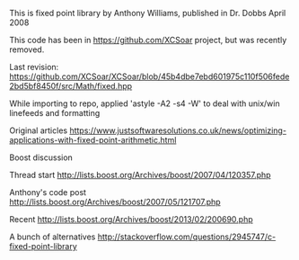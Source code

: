 This is fixed point library by Anthony Williams, published in Dr. Dobbs April 2008 

This code has been in https://github.com/XCSoar project, but was recently removed.

Last revision:
https://github.com/XCSoar/XCSoar/blob/45b4dbe7ebd601975c110f506fede2bd5bf8450f/src/Math/fixed.hpp 

While importing to repo, applied 'astyle -A2 -s4 -W' to deal with unix/win linefeeds and formatting

Original articles
https://www.justsoftwaresolutions.co.uk/news/optimizing-applications-with-fixed-point-arithmetic.html

Boost discussion

Thread start
http://lists.boost.org/Archives/boost/2007/04/120357.php

Anthony's code post
http://lists.boost.org/Archives/boost/2007/05/121707.php

Recent 
http://lists.boost.org/Archives/boost/2013/02/200690.php

A bunch of alternatives
http://stackoverflow.com/questions/2945747/c-fixed-point-library
